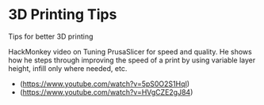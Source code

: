 # 3D Printing Tips
Tips for better 3D printing

HackMonkey video on Tuning PrusaSlicer for speed and quality. He shows how he steps through improving the speed of a print by using variable layer height, infill only where needed, etc.
* (https://www.youtube.com/watch?v=5pS0O2S1HqI)
* (https://www.youtube.com/watch?v=HVgCZE2gJ84)

